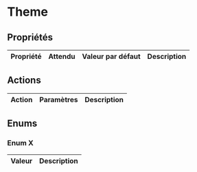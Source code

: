 # Theme
 
## Propriétés

|Propriété|Attendu|Valeur par défaut|Description|
|-|-|-|-|

## Actions

|Action|Paramètres|Description|
|-|-|-|

## Enums

### Enum X

|Valeur|Description|
|-|-|

